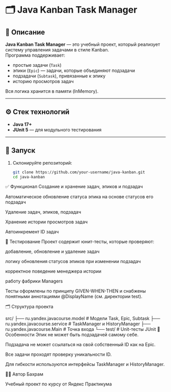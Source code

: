 # 🗂️ Java Kanban Task Manager

## 📖 Описание

**Java Kanban Task Manager** — это учебный проект, который реализует систему управления задачами в стиле Kanban.  
Программа поддерживает:
- простые задачи (`Task`)
- эпики (`Epic`) — задачи, которые объединяют подзадачи
- подзадачи (`Subtask`), привязанные к эпику
- историю просмотров задач

Вся логика хранится в памяти (InMemory).

---

## ⚙️ Стек технологий

- **Java 17+**
- **JUnit 5** — для модульного тестирования

---

## 🚀 Запуск

1. Склонируйте репозиторий:
   ```bash
   git clone https://github.com/your-username/java-kanban.git
   cd java-kanban
✅ Функционал
Создание и хранение задач, эпиков и подзадач

Автоматическое обновление статуса эпика на основе статусов его подзадач

Удаление задач, эпиков, подзадач

Хранение истории просмотров задач

Автоинкремент ID задач

🧪 Тестирование
Проект содержит юнит-тесты, которые проверяют:

добавление, обновление и удаление задач

логику обновления статусов эпиков при изменении подзадач

корректное поведение менеджера истории

работу фабрики Managers

Тесты оформлены по принципу GIVEN-WHEN-THEN и снабжены понятными аннотациями @DisplayName (см. директории test).

🗂️ Структура проекта

src/
├── ru.yandex.javacourse.model      # Модели Task, Epic, Subtask
├── ru.yandex.javacourse.service    # TaskManager и HistoryManager
├── ru.yandex.javacourse.Main       # Точка входа
└── test/                           # Unit-тесты JUnit
🧩 Особенности
Эпик не может быть подзадачей самому себе.

Подзадача не может ссылаться на свой собственный ID как на Epic.

Все задачи проходят проверку уникальности ID.

Для гибкости используются интерфейсы TaskManager и HistoryManager.

👨‍💻 Автор
Бахрам

Учебный проект по курсу от Яндекс Практикума
